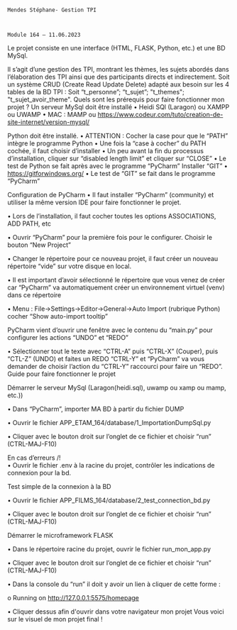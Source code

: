                                                                                                                              Mendes Stéphane- Gestion TPI


																																Module 164 – 11.06.2023



Le projet consiste en une interface (HTML, FLASK, Python, etc.) et une BD MySql.



Il s’agit d’une gestion des TPI, montrant les thèmes, les sujets abordés dans l’élaboration des TPI ainsi que des participants directs et indirectement.
Soit un système CRUD (Create Read Update Delete) adapté aux besoin sur les 4 tables de la BD TPI : Soit “t_personne”; “t_sujet”; "t_themes"; "t_sujet_avoir_theme".
Quels sont les prérequis pour faire fonctionner mon projet ?
Un serveur MySql doit être installé
•	Heidi SQl (Laragon) ou XAMPP ou UWAMP
•	MAC : MAMP ou https://www.codeur.com/tuto/creation-de-site-internet/version-mysql/


Python doit être installé.
•	ATTENTION : Cocher la case pour que le “PATH” intègre le programme Python
•	Une fois la “case à cocher” du PATH cochée, il faut choisir d’installer
•	Un peu avant la fin du processus d’installation, cliquer sur “disabled length limit” et cliquer sur “CLOSE”
•	Le test de Python se fait après avec le programme “PyCharm”
Installer “GIT”
•	https://gitforwindows.org/
•	Le test de “GIT” se fait dans le programme “PyCharm”




Configuration de PyCharm
•	Il faut installer “PyCharm” (community) et utiliser la même version IDE pour faire fonctionner le projet.

•	Lors de l’installation, il faut cocher toutes les options ASSOCIATIONS, ADD PATH, etc

•	Ouvrir “PyCharm” pour la première fois pour le configurer. Choisir le bouton “New Project”

•	Changer le répertoire pour ce nouveau projet, il faut créer un nouveau répertoire “vide” sur votre disque en local.

•	Il est important d’avoir sélectionné le répertoire que vous venez de créer car “PyCharm” va automatiquement créer un environnement virtuel (venv) dans ce répertoire

•	Menu : File->Settings->Editor->General->Auto Import (rubrique Python) cocher “Show auto-import tooltip”

PyCharm vient d’ouvrir une fenêtre avec le contenu du “main.py” pour configurer les actions “UNDO” et “REDO”

•	Sélectionner tout le texte avec “CTRL-A” puis “CTRL-X” (Couper), puis “CTL-Z” (UNDO) et faites un REDO “CTRL-Y” et “PyCharm” va vous demander de choisir l’action du “CTRL-Y” raccourci pour faire un “REDO”.
Guide pour faire fonctionner le projet

Démarrer le serveur MySql (Laragon(heidi.sql), uwamp ou xamp ou mamp, etc.))

•	Dans “PyCharm”, importer MA BD à partir du fichier DUMP

•	Ouvrir le fichier APP_ETAM_164/database/1_ImportationDumpSql.py

•	Cliquer avec le bouton droit sur l’onglet de ce fichier et choisir “run” (CTRL-MAJ-F10)

En cas d’erreurs /!\
•	Ouvrir le fichier .env à la racine du projet, contrôler les indications de connexion pour la bd.

Test simple de la connexion à la BD

•	Ouvrir le fichier APP_FILMS_164/database/2_test_connection_bd.py

•	Cliquer avec le bouton droit sur l’onglet de ce fichier et choisir “run” (CTRL-MAJ-F10)

Démarrer le microframework FLASK

•	Dans le répertoire racine du projet, ouvrir le fichier run_mon_app.py

•	Cliquer avec le bouton droit sur l’onglet de ce fichier et choisir “run” (CTRL-MAJ-F10)

•	Dans la console du “run” il doit y avoir un lien à cliquer de cette forme :

o	Running on http://127.0.0.1:5575/homepage


•	Cliquer dessus afin d'ouvrir dans votre navigateur mon projet
Vous voici sur le visuel de mon projet final !
